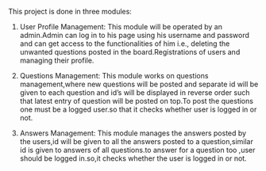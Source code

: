 This project is done in three modules:

1) User Profile Management:
           This module will be operated by an admin.Admin can log in to his page using his username and password and can get access to the functionalities of him i.e., deleting the unwanted questions posted in the board.Registrations of users and managing their profile.
           
2) Questions Management:
           This module works on questions management,where new questions will be posted and separate id will be given to each question and id’s will be displayed in reverse order such that latest entry of question will be posted on top.To post the questions one must be a logged user.so that it checks whether user is logged in or not.
           
3) Answers Management:
           This module manages the answers posted by the users,id will be given to all the answers posted to a question,similar id is given to answers of all questions.to answer for a question too ,user should be logged in.so,it checks whether the user is logged in or not.
